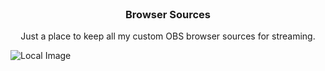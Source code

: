 <br/>
<p align="center">
  
  <h3 align="center">Browser Sources</h3>

  <p align="center">
    Just a place to keep all my custom OBS browser sources for streaming.
    <br/>
  </p>
</p>

![Local Image](peek.gif)
